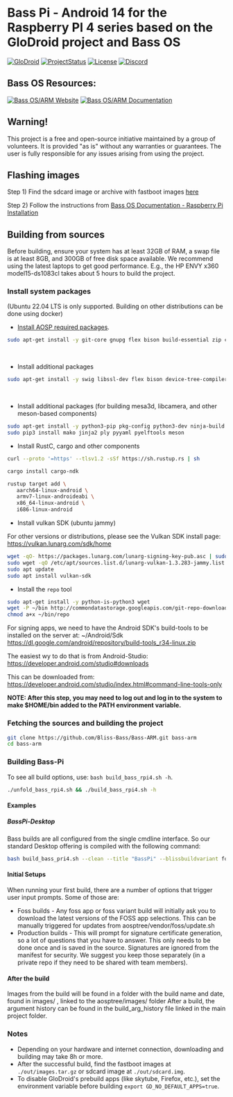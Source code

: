 # Bass Pi - Android 14 for the Raspberry PI 4 series based on the GloDroid project and Bass OS

[![GloDroid](https://img.shields.io/badge/GLODROID-PROJECT-blue)](https://github.com/GloDroid/glodroid_manifest)
[![ProjectStatus](https://img.shields.io/badge/PROJECT-STATUS-yellowgreen)](https://github.com/GloDroidCommunity/raspberry-pi/issues/1)
[![License](https://img.shields.io/badge/License-Apache%202.0-blue.svg)](https://opensource.org/licenses/Apache-2.0)
[![Discord](https://img.shields.io/discord/753603904406683670.svg?label=Discord&logo=discord&colorB=7289DA&style=flat-square)](https://discord.gg/5H8cW5xA)

## Bass OS Resources: 

[![Bass OS/ARM Website](https://img.shields.io/badge/BASS-OS-WEBSITE-green)](https://bliss-bass.github.io)
[![Bass OS/ARM Documentation](https://img.shields.io/badge/DOCUMENTATION-orange)](https://docs.blisscolabs.dev)

## Warning!

This project is a free and open-source initiative maintained by a group of volunteers. It is provided "as is" without any warranties or guarantees.
The user is fully responsible for any issues arising from using the project.

## Flashing images

Step 1) Find the sdcard image or archive with fastboot images [here](https://github.com/Bliss-Bass/bass-rpi/releases)

Step 2) Follow the instructions from [Bass OS Documentation - Raspberry Pi Installation](https://docs.blisscolabs.dev/installation/raspberry-pi/raspberry-pi-installation/)

## Building from sources

Before building, ensure your system has at least 32GB of RAM, a swap file is at least 8GB, and 300GB of free disk space available.
We recommend using the latest laptops to get good performance. E.g., the HP ENVY x360 model15-ds1083cl takes about 5 hours to build the project.  

### Install system packages
(Ubuntu 22.04 LTS is only supported. Building on other distributions can be done using docker)
<br/>

- [Install AOSP required packages](https://source.android.com/setup/build/initializing).
```bash
sudo apt-get install -y git-core gnupg flex bison build-essential zip curl zlib1g-dev gcc-multilib g++-multilib libc6-dev-i386 lib32ncurses5-dev x11proto-core-dev libx11-dev lib32z1-dev libgl1-mesa-dev libxml2-utils xsltproc unzip fontconfig
```

<br/>

- Install additional packages
```bash
sudo apt-get install -y swig libssl-dev flex bison device-tree-compiler mtools git gettext libncurses5 libgmp-dev libmpc-dev cpio rsync dosfstools kmod gdisk lz4 cmake libglib2.0-dev git-lfs libgnutls28-dev
```

<br/>

- Install additional packages (for building mesa3d, libcamera, and other meson-based components)
```bash
sudo apt-get install -y python3-pip pkg-config python3-dev ninja-build
sudo pip3 install mako jinja2 ply pyyaml pyelftools meson
```

- Install RustC, cargo and other components
```bash
curl --proto '=https' --tlsv1.2 -sSf https://sh.rustup.rs | sh

cargo install cargo-ndk

rustup target add \
   aarch64-linux-android \
   armv7-linux-androideabi \
   x86_64-linux-android \
   i686-linux-android
```

- Install vulkan SDK (ubuntu jammy)

For other versions or distributions, please see the Vulkan SDK install page: https://vulkan.lunarg.com/sdk/home

```bash
wget -qO- https://packages.lunarg.com/lunarg-signing-key-pub.asc | sudo tee /etc/apt/trusted.gpg.d/lunarg.asc
sudo wget -qO /etc/apt/sources.list.d/lunarg-vulkan-1.3.283-jammy.list https://packages.lunarg.com/vulkan/1.3.283/lunarg-vulkan-1.3.283-jammy.list
sudo apt update
sudo apt install vulkan-sdk
```

- Install the `repo` tool
```bash
sudo apt-get install -y python-is-python3 wget
wget -P ~/bin http://commondatastorage.googleapis.com/git-repo-downloads/repo
chmod a+x ~/bin/repo
```

For signing apps, we need to have the Android SDK's build-tools to be installed on the server at: ~/Android/Sdk
https://dl.google.com/android/repository/build-tools_r34-linux.zip

The easiest wy to do that is from Android-Studio: https://developer.android.com/studio#downloads

This can be downloaded from: https://developer.android.com/studio/index.html#command-line-tools-only

**NOTE: After this step, you may need to log out and log in to the system to make $HOME/bin added to the PATH environment variable.**

### Fetching the sources and building the project

```bash
git clone https://github.com/Bliss-Bass/Bass-ARM.git bass-arm
cd bass-arm
```

### Building Bass-Pi

To see all build options, use: `bash build_bass_rpi4.sh -h`.

```bash
./unfold_bass_rpi4.sh && ./build_bass_rpi4.sh -h
```

#### Examples

##### BassPi-Desktop

Bass builds are all configured from the single cmdline interface. So our standard Desktop offering is compiled with the following command:

```bash
bash build_bass_pri4.sh --clean --title "BassPi" --blissbuildvariant foss --specialvariant "-Desktop-v14" --ethernetmanager --tabletnav --nolarge --supervanilla --minimal --smartdock --clearhotseat --cleardwhotseat --minfossapps --usecalyxmicrog --aurorastore
```

#### Initial Setups

When running your first build, there are a number of options that trigger user input prompts. Some of those are:

- Foss builds - Any foss app or foss variant build will initially ask you to download the latest versions of the FOSS app selections. This can be manually triggered for updates from aosptree/vendor/foss/update.sh
- Production builds - This will prompt for signature certificate generation, so a lot of questions that you have to answer. This only needs to be done once and is saved in the source. Signatures are ignored from the manifest for security. We suggest you keep those separately (in a private repo if they need to be shared with team members).

#### After the build

Images from the build will be found in a folder with the build name and date, found in images/ , linked to the aosptree/images/ folder
After a build, the argument history can be found in the build_arg_history file linked in the main project folder.

### Notes

- Depending on your hardware and internet connection, downloading and building may take 8h or more.  
- After the successful build, find the fastboot images at `./out/images.tar.gz` or sdcard image at `./out/sdcard.img`.
- To disable GloDroid's prebuild apps (like skytube, Firefox, etc.), set the environment variable before building `export GD_NO_DEFAULT_APPS=true`.
